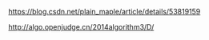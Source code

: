 https://blog.csdn.net/plain_maple/article/details/53819159

http://algo.openjudge.cn/2014algorithm3/D/

